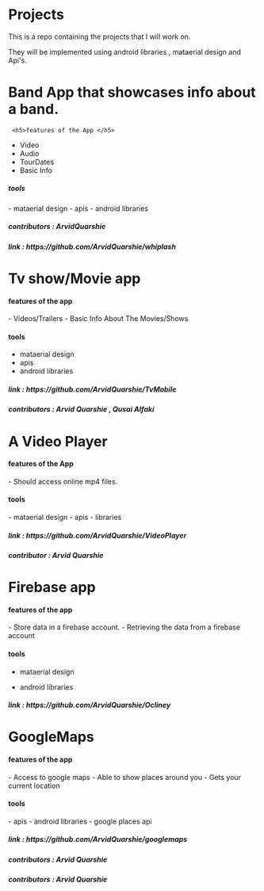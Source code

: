 # Projects
This is a repo containing the projects that I will work on.

They will be implemented using android libraries , mataerial design and Api's.

<h1> Band App  that showcases info about a band.</h1>
 
     <h5>features of the App </h5>
   - Video 
   - Audio
   - TourDates
   - Basic Info
   
   <h5> tools  </h5>
   - mataerial design 
   - apis
   - android libraries

  <h5> contributors : ArvidQuarshie</h5>
  
 <h5> link : https://github.com/ArvidQuarshie/whiplash </h5>
   
<h1>Tv show/Movie app</h1>

<h4> features of the app </h4>
- Videos/Trailers
- Basic Info About The Movies/Shows

 <h4> tools </h4>
 
   - mataerial design 
   - apis
   - android libraries

<h5> link : https://github.com/ArvidQuarshie/TvMobile</h5>
 
<h5> contributors : Arvid Quarshie , Qusai Alfaki </h5>

  <h1> A Video Player </h1>


<h4> features of the App </h4>
- Should access  online mp4 files.

<h4> tools </h4>
- mataerial design
- apis
- libraries

<h5> link : https://github.com/ArvidQuarshie/VideoPlayer </h5>
<h5>contributor : Arvid Quarshie </h5>

<h1>Firebase  app</h1>

<h4> features of the app </h4>
- Store data in a firebase account.
- Retrieving the data from a firebase account

 <h4> tools </h4>
 
   - mataerial design 
 
   - android libraries

<h5> link : https://github.com/ArvidQuarshie/Ocliney</h5>

<h1>GoogleMaps</h1>

<h4> features of the app </h4>
- Access to google maps
- Able to show places around you
- Gets your current location

 <h4> tools </h4>
   - apis
   - android libraries
   - google places api

<h5> link : https://github.com/ArvidQuarshie/googlemaps</h5>
 
<h5> contributors : Arvid Quarshie  </h5>

 
<h5> contributors : Arvid Quarshie </h5>



